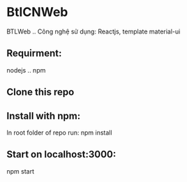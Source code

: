 # BtlCNWeb
BTLWeb
..
Công nghệ sử dụng: Reactjs, template material-ui
## Requirment:
nodejs
..
npm
## Clone this repo
## Install with npm:
In root folder of repo run:
npm install
## Start on localhost:3000:
npm start
